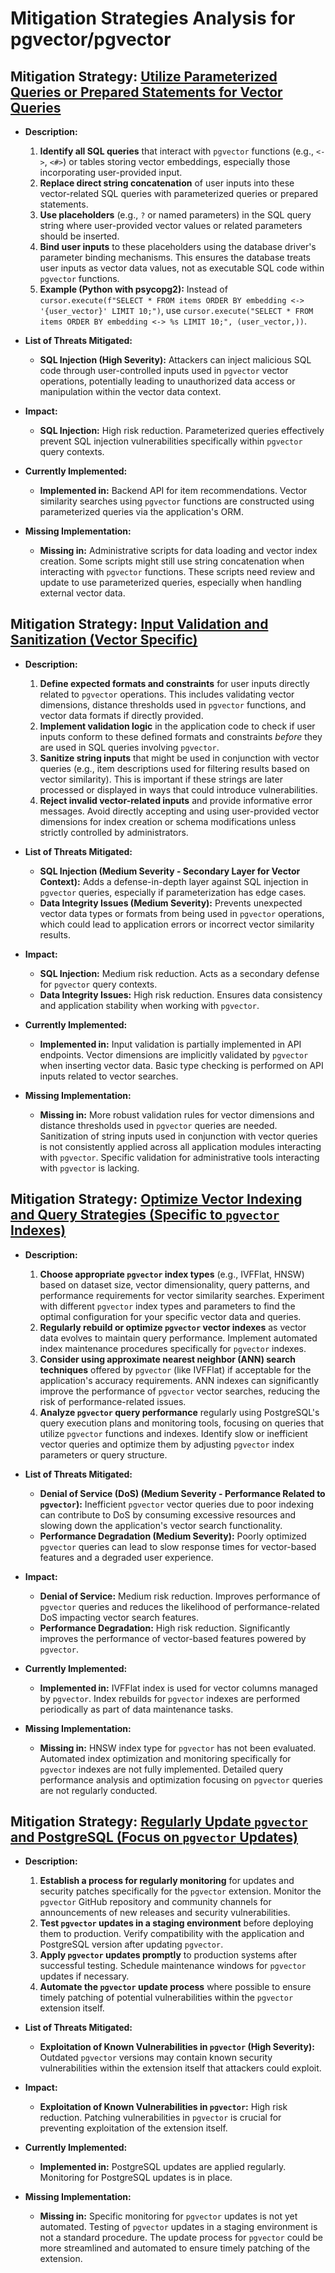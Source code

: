 # Mitigation Strategies Analysis for pgvector/pgvector

## Mitigation Strategy: [Utilize Parameterized Queries or Prepared Statements for Vector Queries](./mitigation_strategies/utilize_parameterized_queries_or_prepared_statements_for_vector_queries.md)

*   **Description:**
    1.  **Identify all SQL queries** that interact with `pgvector` functions (e.g., `<->`, `<#>`) or tables storing vector embeddings, especially those incorporating user-provided input.
    2.  **Replace direct string concatenation** of user inputs into these vector-related SQL queries with parameterized queries or prepared statements.
    3.  **Use placeholders** (e.g., `?` or named parameters) in the SQL query string where user-provided vector values or related parameters should be inserted.
    4.  **Bind user inputs** to these placeholders using the database driver's parameter binding mechanisms. This ensures the database treats user inputs as vector data values, not as executable SQL code within `pgvector` functions.
    5.  **Example (Python with psycopg2):** Instead of `cursor.execute(f"SELECT * FROM items ORDER BY embedding <-> '{user_vector}' LIMIT 10;")`, use `cursor.execute("SELECT * FROM items ORDER BY embedding <-> %s LIMIT 10;", (user_vector,))`.

*   **List of Threats Mitigated:**
    *   **SQL Injection (High Severity):** Attackers can inject malicious SQL code through user-controlled inputs used in `pgvector` vector operations, potentially leading to unauthorized data access or manipulation within the vector data context.

*   **Impact:**
    *   **SQL Injection:** High risk reduction. Parameterized queries effectively prevent SQL injection vulnerabilities specifically within `pgvector` query contexts.

*   **Currently Implemented:**
    *   **Implemented in:** Backend API for item recommendations. Vector similarity searches using `pgvector` functions are constructed using parameterized queries via the application's ORM.

*   **Missing Implementation:**
    *   **Missing in:** Administrative scripts for data loading and vector index creation. Some scripts might still use string concatenation when interacting with `pgvector` functions. These scripts need review and update to use parameterized queries, especially when handling external vector data.

## Mitigation Strategy: [Input Validation and Sanitization (Vector Specific)](./mitigation_strategies/input_validation_and_sanitization__vector_specific_.md)

*   **Description:**
    1.  **Define expected formats and constraints** for user inputs directly related to `pgvector` operations. This includes validating vector dimensions, distance thresholds used in `pgvector` functions, and vector data formats if directly provided.
    2.  **Implement validation logic** in the application code to check if user inputs conform to these defined formats and constraints *before* they are used in SQL queries involving `pgvector`.
    3.  **Sanitize string inputs** that might be used in conjunction with vector queries (e.g., item descriptions used for filtering results based on vector similarity). This is important if these strings are later processed or displayed in ways that could introduce vulnerabilities.
    4.  **Reject invalid vector-related inputs** and provide informative error messages. Avoid directly accepting and using user-provided vector dimensions for index creation or schema modifications unless strictly controlled by administrators.

*   **List of Threats Mitigated:**
    *   **SQL Injection (Medium Severity - Secondary Layer for Vector Context):**  Adds a defense-in-depth layer against SQL injection in `pgvector` queries, especially if parameterization has edge cases.
    *   **Data Integrity Issues (Medium Severity):** Prevents unexpected vector data types or formats from being used in `pgvector` operations, which could lead to application errors or incorrect vector similarity results.

*   **Impact:**
    *   **SQL Injection:** Medium risk reduction. Acts as a secondary defense for `pgvector` query contexts.
    *   **Data Integrity Issues:** High risk reduction. Ensures data consistency and application stability when working with `pgvector`.

*   **Currently Implemented:**
    *   **Implemented in:** Input validation is partially implemented in API endpoints. Vector dimensions are implicitly validated by `pgvector` when inserting vector data. Basic type checking is performed on API inputs related to vector searches.

*   **Missing Implementation:**
    *   **Missing in:** More robust validation rules for vector dimensions and distance thresholds used in `pgvector` queries are needed.  Sanitization of string inputs used in conjunction with vector queries is not consistently applied across all application modules interacting with `pgvector`. Specific validation for administrative tools interacting with `pgvector` is lacking.

## Mitigation Strategy: [Optimize Vector Indexing and Query Strategies (Specific to `pgvector` Indexes)](./mitigation_strategies/optimize_vector_indexing_and_query_strategies__specific_to__pgvector__indexes_.md)

*   **Description:**
    1.  **Choose appropriate `pgvector` index types** (e.g., IVFFlat, HNSW) based on dataset size, vector dimensionality, query patterns, and performance requirements for vector similarity searches. Experiment with different `pgvector` index types and parameters to find the optimal configuration for your specific vector data and queries.
    2.  **Regularly rebuild or optimize `pgvector` vector indexes** as vector data evolves to maintain query performance. Implement automated index maintenance procedures specifically for `pgvector` indexes.
    3.  **Consider using approximate nearest neighbor (ANN) search techniques** offered by `pgvector` (like IVFFlat) if acceptable for the application's accuracy requirements. ANN indexes can significantly improve the performance of `pgvector` vector searches, reducing the risk of performance-related issues.
    4.  **Analyze `pgvector` query performance** regularly using PostgreSQL's query execution plans and monitoring tools, focusing on queries that utilize `pgvector` functions and indexes. Identify slow or inefficient vector queries and optimize them by adjusting `pgvector` index parameters or query structure.

*   **List of Threats Mitigated:**
    *   **Denial of Service (DoS) (Medium Severity - Performance Related to `pgvector`):** Inefficient `pgvector` vector queries due to poor indexing can contribute to DoS by consuming excessive resources and slowing down the application's vector search functionality.
    *   **Performance Degradation (Medium Severity):** Poorly optimized `pgvector` queries can lead to slow response times for vector-based features and a degraded user experience.

*   **Impact:**
    *   **Denial of Service:** Medium risk reduction. Improves performance of `pgvector` queries and reduces the likelihood of performance-related DoS impacting vector search features.
    *   **Performance Degradation:** High risk reduction. Significantly improves the performance of vector-based features powered by `pgvector`.

*   **Currently Implemented:**
    *   **Implemented in:** IVFFlat index is used for vector columns managed by `pgvector`. Index rebuilds for `pgvector` indexes are performed periodically as part of data maintenance tasks.

*   **Missing Implementation:**
    *   **Missing in:** HNSW index type for `pgvector` has not been evaluated. Automated index optimization and monitoring specifically for `pgvector` indexes are not fully implemented. Detailed query performance analysis and optimization focusing on `pgvector` queries are not regularly conducted.

## Mitigation Strategy: [Regularly Update `pgvector` and PostgreSQL (Focus on `pgvector` Updates)](./mitigation_strategies/regularly_update__pgvector__and_postgresql__focus_on__pgvector__updates_.md)

*   **Description:**
    1.  **Establish a process for regularly monitoring** for updates and security patches specifically for the `pgvector` extension. Monitor the `pgvector` GitHub repository and community channels for announcements of new releases and security vulnerabilities.
    2.  **Test `pgvector` updates in a staging environment** before deploying them to production. Verify compatibility with the application and PostgreSQL version after updating `pgvector`.
    3.  **Apply `pgvector` updates promptly** to production systems after successful testing. Schedule maintenance windows for `pgvector` updates if necessary.
    4.  **Automate the `pgvector` update process** where possible to ensure timely patching of potential vulnerabilities within the `pgvector` extension itself.

*   **List of Threats Mitigated:**
    *   **Exploitation of Known Vulnerabilities in `pgvector` (High Severity):** Outdated `pgvector` versions may contain known security vulnerabilities within the extension itself that attackers could exploit.

*   **Impact:**
    *   **Exploitation of Known Vulnerabilities in `pgvector`:** High risk reduction. Patching vulnerabilities in `pgvector` is crucial for preventing exploitation of the extension itself.

*   **Currently Implemented:**
    *   **Implemented in:** PostgreSQL updates are applied regularly. Monitoring for PostgreSQL updates is in place.

*   **Missing Implementation:**
    *   **Missing in:** Specific monitoring for `pgvector` updates is not yet automated. Testing of `pgvector` updates in a staging environment is not a standard procedure. The update process for `pgvector` could be more streamlined and automated to ensure timely patching of the extension.

